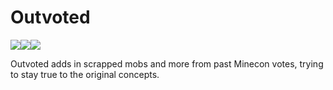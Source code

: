 # Outvoted
[![](https://img.shields.io/badge/FOR%20MINECRAFT-1.16%20%7C%201.15-de6a3b?style=for-the-badge&logo=curseforge)](https://www.curseforge.com/minecraft/mc-mods/outvoted)[![](https://img.shields.io/discord/776261853932158977?label=Discord&logo=discord&style=for-the-badge)](https://discord.com/invite/FeBUNVtjmb)[![](https://img.shields.io/github/workflow/status/How-Bout-No/Outvoted/Java%20CI%20with%20Gradle?style=for-the-badge)](https://github.com/How-Bout-No/Outvoted/actions?query=workflow%3A%22Java+CI+with+Gradle%22)

Outvoted adds in scrapped mobs and more from past Minecon votes, trying to stay true to the original concepts.
